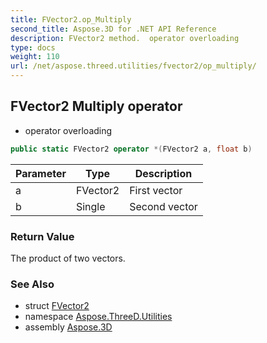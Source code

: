 ```yaml
---
title: FVector2.op_Multiply
second_title: Aspose.3D for .NET API Reference
description: FVector2 method.  operator overloading
type: docs
weight: 110
url: /net/aspose.threed.utilities/fvector2/op_multiply/
---
```

## FVector2 Multiply operator

* operator overloading

```csharp
public static FVector2 operator *(FVector2 a, float b)
```

| Parameter | Type | Description |
| --- | --- | --- |
| a | FVector2 | First vector |
| b | Single | Second vector |

### Return Value

The product of two vectors.

### See Also

* struct [FVector2](../)
* namespace [Aspose.ThreeD.Utilities](../../../aspose.threed.utilities/)
* assembly [Aspose.3D](../../../)


